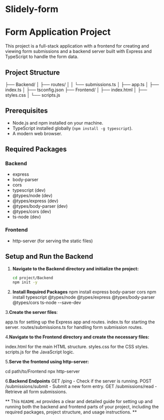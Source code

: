 # Slidely-form
# Form Application Project

 This project is a full-stack application with a frontend for creating and viewing form submissions and a backend server built with Express and TypeScript to handle the form data. 


## Project Structure

├── Backend/
│ ├── routes/
│ │ └── submissions.ts
│ ├── app.ts
│ ├── index.ts
│ ├── tsconfig.json
├── Frontend/
│ ├── index.html
│ ├── styles.css
│ └── scripts.js



## Prerequisites

- Node.js and npm installed on your machine.
- TypeScript installed globally (`npm install -g typescript`).
- A modern web browser.

## Required Packages

### Backend

- express
- body-parser
- cors
- typescript (dev)
- @types/node (dev)
- @types/express (dev)
- @types/body-parser (dev)
- @types/cors (dev)
- ts-node (dev)

### Frontend

- http-server (for serving the static files)

## Setup and Run the Backend

1. **Navigate to the Backend directory and initialize the project:**

   ```sh
   cd project/Backend
   npm init -y


2. **Install Required Packages**
npm install express body-parser cors
npm install typescript @types/node @types/express @types/body-parser @types/cors ts-node --save-dev


3.**Create the server files**:

app.ts for setting up the Express app and routes.
index.ts for starting the server.
routes/submissions.ts for handling form submission routes.


 4.**Navigate to the Frontend directory and create the necessary files:**

index.html for the main HTML structure.
styles.css for the CSS styles.
scripts.js for the JavaScript logic.

5.**Serve the frontend using http-server:**

cd path/to/Frontend
npx http-server

6.**Backend Endpoints**
GET /ping - Check if the server is running.
POST /submissions/submit - Submit a new form entry.
GET /submissions/read - Retrieve all form submissions.




**
This `README.md` provides a clear and detailed guide for setting up and running both the backend and frontend parts of your project, including the required packages, project structure, and usage instructions.
**

